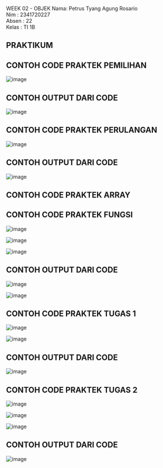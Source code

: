 WEEK 02 - OBJEK
Nama: Petrus Tyang Agung Rosario<br>
Nim : 2341720227 <br>
Absen : 22<br>
Kelas : TI 1B

## PRAKTIKUM

## CONTOH CODE PRAKTEK PEMILIHAN 

![image](https://github.com/petrusthelastking/Algoritma-dan-Struktur-data/assets/143620112/fb078975-c184-4e4e-907d-a4183f56df7a)

## CONTOH OUTPUT DARI CODE

![image](https://github.com/petrusthelastking/Algoritma-dan-Struktur-data/assets/143620112/1c75ba56-58f9-466c-8c57-3dd015e8d235)


## CONTOH CODE PRAKTEK PERULANGAN

![image](https://github.com/petrusthelastking/Algoritma-dan-Struktur-data/assets/143620112/fde49e58-aee4-47a3-8aba-29fc2ddd88bc)

## CONTOH OUTPUT DARI CODE

![image](https://github.com/petrusthelastking/Algoritma-dan-Struktur-data/assets/143620112/b2a5f2bc-adb2-470c-b952-3a851fe376a1)

## CONTOH CODE PRAKTEK ARRAY

















## CONTOH CODE PRAKTEK FUNGSI

![image](https://github.com/petrusthelastking/Algoritma-dan-Struktur-data/assets/143620112/88750ea7-7322-43c2-a5f9-dc7d1140b713)


![image](https://github.com/petrusthelastking/Algoritma-dan-Struktur-data/assets/143620112/c9b1c77b-5ca9-43cc-b91c-588f68d5a211)


![image](https://github.com/petrusthelastking/Algoritma-dan-Struktur-data/assets/143620112/e0353a3b-d653-41c8-9f7b-5c15cad0e962)


## CONTOH OUTPUT DARI CODE

![image](https://github.com/petrusthelastking/Algoritma-dan-Struktur-data/assets/143620112/cd2c153b-a2ab-41ba-a8a6-f9a06e5e176e)


![image](https://github.com/petrusthelastking/Algoritma-dan-Struktur-data/assets/143620112/028bdffe-461b-4ea3-94c4-2eeee16e4242)



## CONTOH CODE PRAKTEK TUGAS 1

![image](https://github.com/petrusthelastking/Algoritma-dan-Struktur-data/assets/143620112/d1d8ea55-c98c-49a5-baa7-da83936355bd)


![image](https://github.com/petrusthelastking/Algoritma-dan-Struktur-data/assets/143620112/efcb4db7-e5ba-4984-a304-8dbb7ba8fc5e)


## CONTOH OUTPUT DARI CODE


![image](https://github.com/petrusthelastking/Algoritma-dan-Struktur-data/assets/143620112/d68cf8d2-02fd-4394-95da-b6730faa6cbb)


## CONTOH CODE PRAKTEK TUGAS 2

![image](https://github.com/petrusthelastking/Algoritma-dan-Struktur-data/assets/143620112/278bcf95-d43f-4343-82fd-863e9c1abfd2)


![image](https://github.com/petrusthelastking/Algoritma-dan-Struktur-data/assets/143620112/6e53cc53-fe30-47c8-be09-d565e2de5123)


![image](https://github.com/petrusthelastking/Algoritma-dan-Struktur-data/assets/143620112/b7865008-a7f2-45fc-9e92-542f5b06d643)


## CONTOH OUTPUT DARI CODE

![image](https://github.com/petrusthelastking/Algoritma-dan-Struktur-data/assets/143620112/ab64518c-770d-4905-a9c3-209ccaa92fba)

